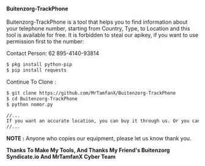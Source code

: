 #### Buitenzorg-TrackPhone
Buitenzorg-TrackPhone is a tool that helps you to find information about your telephone number, starting from Country, Type, to Location and this tool is available for free. It is forbidden to steal our apikey, if you want to use permission first to the number:

Contact Person: 62 895-4140-93814

```html
$ pkg install python-pip
$ pip install requests
```
Continue To Clone  :
```html
$ git clone https://github.com/MrTamfanX/Buitenzorg-TrackPhone
$ cd Buitenzorg-TrackPhone
$ python nomor.py

//...
If you want an accurate location, you can buy it through us. Or you can buy it directly from the available web. ####Numverify
//...
```

**NOTE :** Anyone who copies our equipment, please let us know thank you.

**Thanks To Make My Tools, And Thanks My Friend's Buitenzorg Syndicate.io And MrTamfanX Cyber Team**